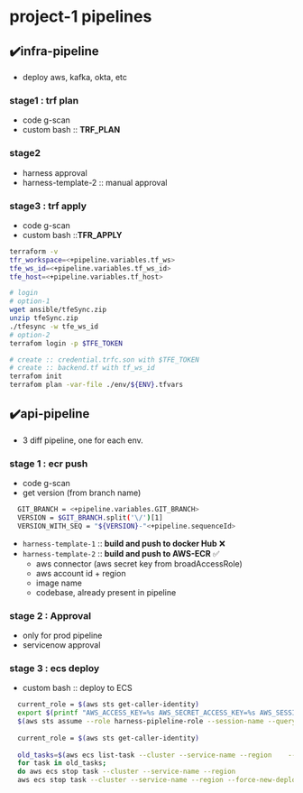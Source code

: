 # project-1 pipelines

## ✔️infra-pipeline 
- deploy aws, kafka, okta, etc
### stage1 : trf plan
- code g-scan
- custom bash :: **TRF_PLAN**
### stage2 
- harness approval
- harness-template-2 :: manual approval
### stage3  : trf apply
- code g-scan
- custom bash ::**TFR_APPLY**

```bash
terraform -v
tfr_workspace=<+pipeline.variables.tf_ws>
tfe_ws_id=<+pipeline.variables.tf_ws_id>
tfe_host=<+pipeline.variables.tf_host>

# login
# option-1
wget ansible/tfeSync.zip
unzip tfeSync.zip
./tfesync -w tfe_ws_id
# option-2
terrafom login -p $TFE_TOKEN

# create :: credential.trfc.son with $TFE_TOKEN
# create :: backend.tf with tf_ws_id
terrafom init
terrafom plan -var-file ./env/${ENV}.tfvars
```

## ✔️api-pipeline
- 3 diff pipeline, one for each env.
### stage 1 : ecr push
- code g-scan
- get version (from branch name)
```bash
  GIT_BRANCH = <+pipeline.variables.GIT_BRANCH>
  VERSION = $GIT_BRANCH.split('\/')[1]
  VERSION_WITH_SEQ = "${VERSION}-"<+pipeline.sequenceId>
```

- `harness-template-1` :: **build and push to docker Hub** ❌
- `harness-template-2` :: **build and push to AWS-ECR**  ✅
    - aws connector (aws secret key from broadAccessRole)
    - aws account id + region
    - image name
    - codebase, already present in pipeline

### stage 2 : Approval
- only for prod pipeline 
- servicenow approval

### stage 3 : ecs deploy
- custom bash :: deploy to ECS
```bash
  current_role = $(aws sts get-caller-identity)
  export $(printf "AWS_ACCESS_KEY=%s AWS_SECRET_ACCESS_KEY=%s AWS_SESSION_TOKEN=%s")
  $(aws sts assume --role harness-pipleline-role --session-name --query "Credential.[AccesskeyId, SecretAccesskey, SessionToken] --output text")
  
  current_role = $(aws sts get-caller-identity)
  
  old_tasks=$(aws ecs list-task --cluster --service-name --region    --query tasjArn[*] --output text)
  for task in old_tasks; 
  do aws ecs stop task --cluster --service-name --region
  aws ecs stop task --cluster --service-name --region --force-new-deployment
```


